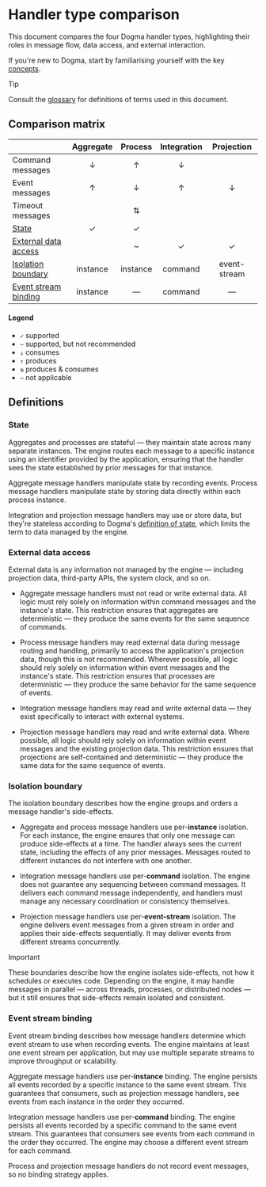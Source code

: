 # Handler type comparison

This document compares the four Dogma handler types, highlighting their roles in
message flow, data access, and external interaction.

If you're new to Dogma, start by familiarising yourself with the key [concepts].

> [!TIP]
> Consult the [glossary] for definitions of terms used in this document.

## Comparison matrix

|                        | Aggregate | Process  | Integration |  Projection  |
| ---------------------- | :-------: | :------: | :---------: | :----------: |
| Command messages       |     ↓     |    ↑     |      ↓      |              |
| Event messages         |     ↑     |    ↓     |      ↑      |      ↓       |
| Timeout messages       |           |    ⇅     |             |              |
| [State]                |     ✓     |    ✓     |             |              |
| [External data access] |           |    ~     |      ✓      |      ✓       |
| [Isolation boundary]   | instance  | instance |   command   | event-stream |
| [Event stream binding] | instance  |    —     |   command   |      —       |

#### Legend

- `✓` supported
- `~` supported, but not recommended
- `↓` consumes
- `↑` produces
- `⇅` produces & consumes
- `—` not applicable

## Definitions

### State

Aggregates and processes are stateful — they maintain state across many separate
instances. The engine routes each message to a specific instance using an
identifier provided by the application, ensuring that the handler sees the state
established by prior messages for that instance.

Aggregate message handlers manipulate state by recording events. Process message
handlers manipulate state by storing data directly within each process instance.

Integration and projection message handlers may use or store data, but they're
stateless according to Dogma's [definition of state], which limits the term to
data managed by the engine.

### External data access

External data is any information not managed by the engine — including
projection data, third-party APIs, the system clock, and so on.

- Aggregate message handlers must not read or write external data. All logic
  must rely solely on information within command messages and the instance's
  state. This restriction ensures that aggregates are deterministic — they
  produce the same events for the same sequence of commands.

- Process message handlers may read external data during message routing and
  handling, primarily to access the application's projection data, though this
  is not recommended. Wherever possible, all logic should rely solely on
  information within event messages and the instance's state. This restriction
  ensures that processes are deterministic — they produce the same behavior for
  the same sequence of events.

- Integration message handlers may read and write external data — they exist
  specifically to interact with external systems.

- Projection message handlers may read and write external data. Where possible,
  all logic should rely solely on information within event messages and the
  existing projection data. This restriction ensures that projections are
  self-contained and deterministic — they produce the same data for the same
  sequence of events.

### Isolation boundary

The isolation boundary describes how the engine groups and orders a message
handler's side-effects.

- Aggregate and process message handlers use per-**instance** isolation. For
  each instance, the engine ensures that only one message can produce
  side-effects at a time. The handler always sees the current state, including
  the effects of any prior messages. Messages routed to different instances do
  not interfere with one another.

- Integration message handlers use per-**command** isolation. The engine does
  not guarantee any sequencing between command messages. It delivers each
  command message independently, and handlers must manage any necessary
  coordination or consistency themselves.

- Projection message handlers use per-**event-stream** isolation. The engine
  delivers event messages from a given stream in order and applies their
  side-effects sequentially. It may deliver events from different streams
  concurrently.

> [!IMPORTANT]
> These boundaries describe how the engine isolates side-effects, not how it
> schedules or executes code. Depending on the engine, it may handle messages in
> parallel — across threads, processes, or distributed nodes — but it still
> ensures that side-effects remain isolated and consistent.

### Event stream binding

Event stream binding describes how message handlers determine which event stream
to use when recording events. The engine maintains at least one event stream per
application, but may use multiple separate streams to improve throughput or
scalability.

Aggregate message handlers use per-**instance** binding. The engine persists all
events recorded by a specific instance to the same event stream. This guarantees
that consumers, such as projection message handlers, see events from each
instance in the order they occurred.

Integration message handlers use per-**command** binding. The engine persists
all events recorded by a specific command to the same event stream. This
guarantees that consumers see events from each command in the order they
occurred. The engine may choose a different event stream for each command.

Process and projection message handlers do not record event messages, so no
binding strategy applies.

<!-- anchors -->

[state]: #state
[isolation boundary]: #isolation-boundary
[external data access]: #external-data-access
[event stream binding]: #event-stream-binding

<!-- external links -->

[concepts]: concepts.md
[glossary]: glossary.md
[definition of state]: glossary.md#state
